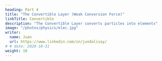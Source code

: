 ```yaml
---
heading: Part 4
title: "The Convertible Layer (Weak Conversion Force)"
linkTitle: Convertible
description: "The Convertible Layer converts particles into elements"
image: "/photos/physics/elec.jpg"
writer:
  name: Juan
  url: https://www.linkedin.com/in/jundalisay/
# # date: 2020-10-31
weight: 10
---
```

